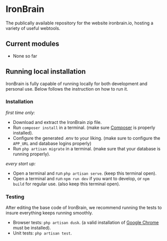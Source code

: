 # IronBrain
The publically available repository for the website ironbrain.io, hosting a variety of useful webtools.

## Current modules
- None so far

## Running local installation
IronBrain is fully capable of running locally for both development and personal use. Below follows the instruction on how to run it.

### Installation
*first time only:*

- Download and extract the IronBrain zip file.
- Run `composer install` in a terminal. (make sure [Composer](https://getcomposer.org) is properly installed).
- Configure the generated .env to your liking. (make sure to configure the `APP_URL` and database logins properly)
- Run `php artisan migrate` in a terminal. (make sure that your database is running properly).

*every start up:*
- Open a terminal and run `php artisan serve`. (keep this terminal open).
- Open a terminal and run `npm run dev` if you want to develop, or `npm build` for regular use. (also keep this terminal open).

### Testing
After editing the base code of IronBrain, we recommend running the tests to insure everything keeps running smoothly.
- Browser tests: `php artisan dusk`. (a valid installation of [Google Chrome](https://www.google.com/chrome/) must be installed).
- Unit tests: `php artisan test`. 
